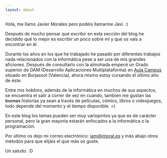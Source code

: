 ```yaml
---
layout: about
---
```


Hola, me llamo Javier Morales pero podéis llamarme Javi. :)

Después de mucho pensar qué escribir en esta sección del blog he decidido qué lo mejor es escribir un poco sobre mí y que os vais a encontrar en él.

Durante los años en los que he trabajado he pasado por diferentes trabajos nada relacionados con la informática pese a ser una de mis grandes aficiones.
Después de consultarlo con la almohada empecé un Grado superior de DAM (Desarrollo Aplicaciones Multiplataforma) en 
[Aula Campus](http://www.campusaula.com/) situado en Burjassot (Valencia), ahora mismo estoy cursando el último año de éste.


Entre mis *hobbies*, además de la informática en muchos de sus aspectos, se encuentra el salir a correr de vez en cuando, tambien me gustan las ~~buenas~~
historias ya sean a través de películas, cómics, libros o videojuegos, todo depende del momento y el tiempo disponible. =)

En este blog los temas pueden ser muy variopintos ya que es de carácter personal, pero la gran mayoría estarán enfocados a la 
informática o la programación.

Por último os dejo mi correo electrónico: [iam@jmoral.es](mailto:iam@jmoral.es) y más abajo otros métodos para que elijáis el que más os guste.

Un saludo. :D

<div id="contact">
	<a href="mailto:iam@jmoral.es"><i class="fa fa-envelope fa-2x" aria-hidden="true"></i></a>
	<a href="https://twitter.com/owniz" target="_blank"><i class="fa fa-twitter-square fa-2x" aria-hidden="true"></i></a>
</div>
